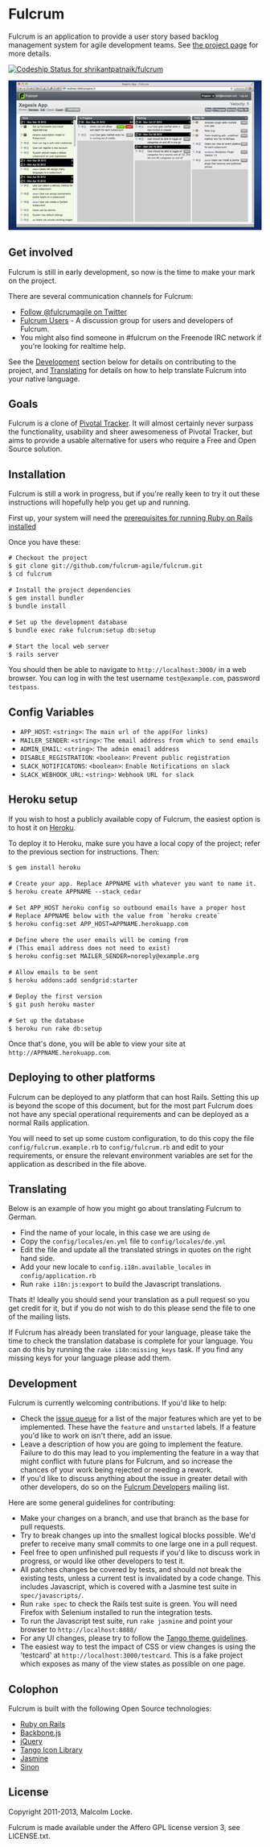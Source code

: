 Fulcrum
=======

Fulcrum is an application to provide a user story based backlog management
system for agile development teams.  See
[the project page](http://wholemeal.co.nz/projects/fulcrum.html) for more
details.

[ ![Codeship Status for shrikantpatnaik/fulcrum](https://codeship.com/projects/204b7f40-daaf-0131-3cc0-5e5b8757ce5e/status)](https://codeship.com/projects/24353)



![Fulcrum Screenshot](https://github.com/fulcrum-agile/fulcrum/raw/master/doc/screenshot.png)

Get involved
------------

Fulcrum is still in early development, so now is the time to make your mark on
the project.

There are several communication channels for Fulcrum:

* [Follow @fulcrumagile on Twitter](https://twitter.com/fulcrumagile)
* [Fulcrum Users](http://groups.google.com/group/fulcrum-users) - A
  discussion group for users and developers of Fulcrum.
* You might also find someone in #fulcrum on the Freenode IRC network if you're
  looking for realtime help.

See the [Development](#development) section below for details on contributing
to the project, and [Translating](#translating) for details on how to help
translate Fulcrum into your native language.

Goals
-----

Fulcrum is a clone of [Pivotal Tracker](http://pivotaltracker.com/).  It will
almost certainly never surpass the functionality, usability and sheer
awesomeness of Pivotal Tracker, but aims to provide a usable alternative for
users who require a Free and Open Source solution.

Installation
------------

Fulcrum is still a work in progress, but if you're really keen to try it out
these instructions will hopefully help you get up and running.

First up, your system will need the
[prerequisites for running Ruby on Rails installed](http://rubyonrails.org/download)

Once you have these:

    # Checkout the project
    $ git clone git://github.com/fulcrum-agile/fulcrum.git
    $ cd fulcrum

    # Install the project dependencies
    $ gem install bundler
    $ bundle install

    # Set up the development database
    $ bundle exec rake fulcrum:setup db:setup

    # Start the local web server
    $ rails server

You should then be able to navigate to `http://localhost:3000/` in a web browser.
You can log in with the test username `test@example.com`, password `testpass`.

Config Variables
----------------

* `APP_HOST`: `<string>`: `The main url of the app(For links)`
* `MAILER_SENDER`: `<string>`: `The email address from which to send emails`
* `ADMIN_EMAIL`: `<string>`: `The admin email address`
* `DISABLE_REGISTRATION`: `<boolean>`: `Prevent public registration`
* `SLACK_NOTIFICATONS`: `<boolean>`: `Enable Notifications on slack`
* `SLACK_WEBHOOK_URL`: `<string>`: `Webhook URL for slack`

Heroku setup
------------

If you wish to host a publicly available copy of Fulcrum, the easiest option is
to host it on [Heroku](http://heroku.com/).

To deploy it to Heroku, make sure you have a local copy of the project; refer
to the previous section for instructions. Then:

    $ gem install heroku

    # Create your app. Replace APPNAME with whatever you want to name it.
    $ heroku create APPNAME --stack cedar

    # Set APP_HOST heroku config so outbound emails have a proper host
    # Replace APPNAME below with the value from `heroku create`
    $ heroku config:set APP_HOST=APPNAME.herokuapp.com

    # Define where the user emails will be coming from
    # (This email address does not need to exist)
    $ heroku config:set MAILER_SENDER=noreply@example.org

    # Allow emails to be sent
    $ heroku addons:add sendgrid:starter

    # Deploy the first version
    $ git push heroku master

    # Set up the database
    $ heroku run rake db:setup

Once that's done, you will be able to view your site at
`http://APPNAME.herokuapp.com`.

Deploying to other platforms
----------------------------

Fulcrum can be deployed to any platform that can host Rails.  Setting this
up is beyond the scope of this document, but for the most part Fulcrum does
not have any special operational requirements and can be deployed as a normal
Rails application.

You will need to set up some custom configuration, to do this copy the file
`config/fulcrum.example.rb` to `config/fulcrum.rb` and edit to your
requirements, or ensure the relevant environment variables are set for the
application as described in the file above.

Translating
-----------

Below is an example of how you might go about translating Fulcrum to German.

* Find the name of your locale, in this case we are using `de`
* Copy the `config/locales/en.yml` file to `config/locales/de.yml`
* Edit the file and update all the translated strings in quotes on the right
  hand side.
* Add your new locale to `config.i18n.available_locales` in
  `config/application.rb`
* Run `rake i18n:js:export` to build the Javascript translations.

Thats it!  Ideally you should send your translation as a pull request so you
get credit for it, but if you do not wish to do this please send the file to
one of the mailing lists.

If Fulcrum has already been translated for your language, please take the time
to check the translation database is complete for your language.  You can do
this by running the `rake i18n:missing_keys` task.  If you find any missing
keys for your language please add them.

Development
-----------

Fulcrum is currently welcoming contributions.  If you'd like to help:

* Check the [issue queue](http://github.com/fulcrum-agile/fulcrum/issues) for a
  list of the major features which are yet to be implemented.  These have the
  `feature` and `unstarted` labels.  If a feature you'd like to work on isn't
  there, add an issue.
* Leave a description of how you are going to implement the feature.  Failure
  to do this may lead to you implementing the feature in a way that might
  conflict with future plans for Fulcrum, and so increase the chances of your
  work being rejected or needing a rework.
* If you'd like to discuss anything about the issue in greater detail with
  other developers, do so on the
  [Fulcrum Developers](http://groups.google.com/group/fulcrum-devel) mailing
  list.

Here are some general guidelines for contributing:

* Make your changes on a branch, and use that branch as the base for pull
  requests.
* Try to break changes up into the smallest logical blocks possible.  We'd
  prefer to receive many small commits to one large one in a pull request.
* Feel free to open unfinished pull requests if you'd like to discuss work
  in progress, or would like other developers to test it.
* All patches changes be covered by tests, and should not break the existing
  tests, unless a current test is invalidated by a code change.  This includes
  Javascript, which is covered with a Jasmine test suite in `spec/javascripts/`.
* Run `rake spec` to check the Rails test suite is green. You will need
  Firefox with Selenium installed to run the integration tests.
* To run the Javascript test suite, run `rake jasmine` and point your browser
  to `http://localhost:8888/`
* For any UI changes, please try to follow the
  [Tango theme guidelines](http://tango.freedesktop.org/Tango_Icon_Theme_Guidelines).
* The easiest way to test the impact of CSS or view changes is using the
  'testcard' at `http://localhost:3000/testcard`.  This is a fake project which
  exposes as many of the view states as possible on one page.


Colophon
--------

Fulcrum is built with the following Open Source technologies:

* [Ruby on Rails](http://rubyonrails.org/)
* [Backbone.js](http://documentcloud.github.com/backbone/)
* [jQuery](http://jquery.com/)
* [Tango Icon Library](http://tango.freedesktop.org/Tango_Icon_Library)
* [Jasmine](http://pivotal.github.com/jasmine/)
* [Sinon](http://sinonjs.org/)

License
-------
Copyright 2011-2013, Malcolm Locke.

Fulcrum is made available under the Affero GPL license version 3, see
LICENSE.txt.
